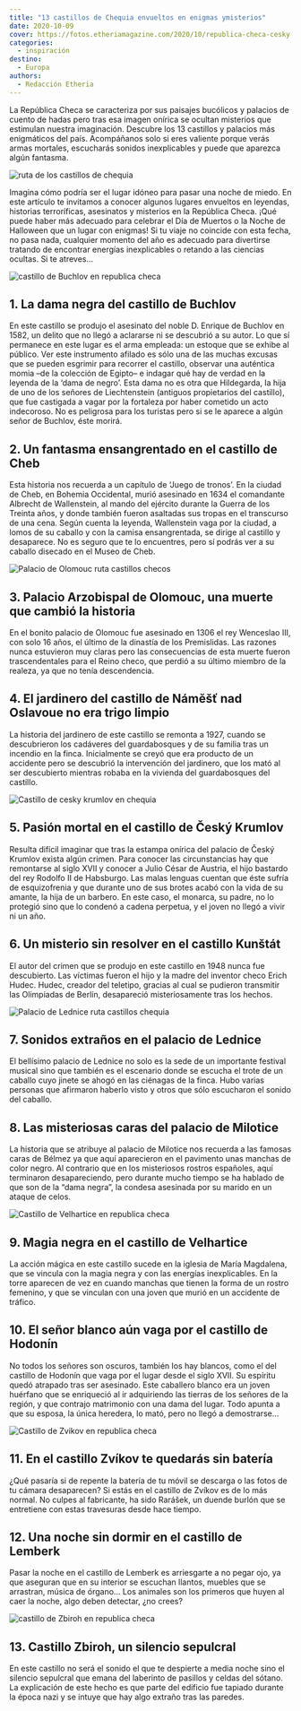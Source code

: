 ```yaml
---
title: "13 castillos de Chequia envueltos en enigmas ymisterios"
date: 2020-10-09
cover: https://fotos.etheriamagazine.com/2020/10/republica-checa-cesky-krumlov.jpg
categories: 
  - inspiración
destino: 
  - Europa
authors: 
  - Redacción Etheria
---
```


La República Checa se caracteriza por sus paisajes bucólicos y palacios de cuento de hadas pero tras esa imagen onírica se ocultan misterios que estimulan nuestra imaginación. Descubre los 13 castillos y palacios más enigmáticos del país. Acompáñanos solo si eres valiente porque verás armas mortales, escucharás sonidos inexplicables y puede que aparezca algún fantasma.

![ruta de los castillos de chequia](https://fotos.etheriamagazine.com/2020/10/cesky-krumlov.jpg "Bruma misteriosa en Česky Krumlov. © Ales Motejl")

Imagina cómo podría ser el lugar idóneo para pasar una noche de miedo. En este artículo 
te invitamos a conocer algunos lugares envueltos en leyendas, historias terroríficas, 
asesinatos y misterios en la República Checa. ¡Qué puede haber más adecuado para 
celebrar el Día de Muertos o la Noche de Halloween que un lugar con enigmas! Si tu viaje 
no coincide con esta fecha, no pasa nada, cualquier momento del año es adecuado para 
divertirse tratando de encontrar energías inexplicables o retando a las ciencias 
ocultas. Si te atreves... 

![castillo de Buchlov en republica checa](https://fotos.etheriamagazine.com/2020/10/republica-checa-castillo-Buchlov.jpg "Castillo de Buchlov. © Libor Svácek")

## 1\. La dama negra del castillo de Buchlov

En este castillo se produjo el asesinato del noble D. Enrique de Buchlov en 1582, un 
delito que no llegó a aclararse ni se descubrió a su autor. Lo que sí permanece en este 
lugar es el arma empleada: un estoque que se exhibe al público. Ver este instrumento 
afilado es sólo una de las muchas excusas que se pueden esgrimir para recorrer el 
castillo, observar una auténtica momia –de la colección de Egipto– e indagar qué hay de 
verdad en la leyenda de la ‘dama de negro’. Esta dama no es otra que Hildegarda, la hija 
de uno de los señores de Liechtenstein (antiguos propietarios del castillo), que fue 
castigada a vagar por la fortaleza por haber cometido un acto indecoroso. No es 
peligrosa para los turistas pero si se le aparece a algún señor de Buchlov, éste morirá. 

## 2\. Un fantasma ensangrentado en el castillo de Cheb

Esta historia nos recuerda a un capítulo de ‘Juego de tronos’. En la ciudad de Cheb, en 
Bohemia Occidental, murió asesinado en 1634 el comandante Albrecht de Wallenstein, al 
mando del ejército durante la Guerra de los Treinta años, y donde también fueron 
asaltadas sus tropas en el transcurso de una cena. Según cuenta la leyenda, Wallenstein 
vaga por la ciudad, a lomos de su caballo y con la camisa ensangrentada, se dirige al 
castillo y desaparece. No es seguro que te lo encuentres, pero sí podrás ver a su 
caballo disecado en el Museo de Cheb. 

![Palacio de Olomouc ruta castillos checos](https://fotos.etheriamagazine.com/2020/10/republica-checa-palacio-Olomouc.jpg "Palacio de Olomouc. © Libor Svácek")

## 3\. Palacio Arzobispal de Olomouc, una muerte que cambió la historia

En el bonito palacio de Olomouc fue asesinado en 1306 el rey Wenceslao III, con solo 16 
años, el último de la dinastía de los Premislidas. Las razones nunca estuvieron muy 
claras pero las consecuencias de esta muerte fueron trascendentales para el Reino checo, 
que perdió a su último miembro de la realeza, ya que no tenía descendencia. 

## 4\. El jardinero del castillo de Námĕšť nad Oslavoue no era trigo limpio

La historia del jardinero de este castillo se remonta a 1927, cuando se descubrieron los 
cadáveres del guardabosques y de su familia tras un incendio en la finca. Inicialmente 
se creyó que era producto de un accidente pero se descubrió la intervención del 
jardinero, que los mató al ser descubierto mientras robaba en la vivienda del 
guardabosques del castillo. 

![Castillo de cesky krumlov en chequia](https://fotos.etheriamagazine.com/2020/10/republica-checa-cesky-krumlov.jpg "Castillo de Český Krumlov. © Ales Motejl")

## 5\. Pasión mortal en el castillo de Český Krumlov

Resulta difícil imaginar que tras la estampa onírica del palacio de Český Krumlov exista 
algún crimen. Para conocer las circunstancias hay que remontarse al siglo XVII y conocer 
a Julio César de Austria, el hijo bastardo del rey Rodolfo II de Habsburgo. Las malas 
lenguas cuentan que éste sufría de esquizofrenia y que durante uno de sus brotes acabó 
con la vida de su amante, la hija de un barbero. En este caso, el monarca, su padre, no 
lo protegió sino que lo condenó a cadena perpetua, y el joven no llegó a vivir ni un 
año. 

## 6\. Un misterio sin resolver en el castillo Kunštát

El autor del crimen que se produjo en este castillo en 1948 nunca fue descubierto. Las 
víctimas fueron el hijo y la madre del inventor checo Erich Hudec. Hudec, creador del 
teletipo, gracias al cual se pudieron transmitir las Olimpiadas de Berlín, desapareció 
misteriosamente tras los hechos. 

![Palacio de Lednice ruta castillos chequia](https://fotos.etheriamagazine.com/2020/10/republica-checa-castillo-Lednice.jpg "Palacio de Lednice. © Ladislav Renner")

## 7\. Sonidos extraños en el palacio de Lednice

El bellísimo palacio de Lednice no solo es la sede de un importante festival musical 
sino que también es el escenario donde se escucha el trote de un caballo cuyo jinete se 
ahogó en las ciénagas de la finca. Hubo varias personas que afirmaron haberlo visto y 
otros que sólo escucharon el sonido del caballo. 

## 8\. Las misteriosas caras del palacio de Milotice

La historia que se atribuye al palacio de Milotice nos recuerda a las famosas caras de 
Bélmez ya que aquí aparecieron en el pavimento unas manchas de color negro. Al contrario 
que en los misteriosos rostros españoles, aquí terminaron desapareciendo, pero durante 
mucho tiempo se ha hablado de que son de la “dama negra”, la condesa asesinada por su 
marido en un ataque de celos. 

![Castillo de Velhartice en republica checa](https://fotos.etheriamagazine.com/2020/10/republica-checa-castilo-Velhartice.jpg "Castillo de Velhartice. © Pavel Ouředník")

## 9\. Magia negra en el castillo de Velhartice

La acción mágica en este castillo sucede en la iglesia de María Magdalena, que se 
vincula con la magia negra y con las energías inexplicables. En la torre aparecen de vez 
en cuando manchas que tienen la forma de un rostro femenino, y que se vinculan con una 
joven que murió en un accidente de tráfico. 

## 10\. El señor blanco aún vaga por el castillo de Hodonín

No todos los señores son oscuros, también los hay blancos, como el del castillo de 
Hodonín que vaga por el lugar desde el siglo XVII. Su espíritu quedó atrapado tras ser 
asesinado. Este caballero blanco era un joven huérfano que se enriqueció al ir 
adquiriendo las tierras de los señores de la región, y que contrajo matrimonio con una 
dama del lugar. Todo apunta a que su esposa, la única heredera, lo mató, pero no llegó a 
demostrarse... 

![Castillo de Zvikov en republica checa](https://fotos.etheriamagazine.com/2020/10/republica-checa-castillo-Zvikov.jpg "Castillo de Zvikov. © Libor Svácek")

## 11\. En el castillo Zvíkov te quedarás sin batería

¿Qué pasaría si de repente la batería de tu móvil se descarga o las fotos de tu cámara 
desaparecen? Si estás en el castillo de Zvíkov es de lo más normal. No culpes al 
fabricante, ha sido Rarášek, un duende burlón que se entretiene con estas travesuras 
desde hace tiempo. 

## 12\. Una noche sin dormir en el castillo de Lemberk

Pasar la noche en el castillo de Lemberk es arriesgarte a no pegar ojo, ya que aseguran 
que en su interior se escuchan llantos, muebles que se arrastran, música de órgano... 
Los animales son los primeros que huyen al caer la noche, algo deben detectar, ¿no 
crees? 

![castillo de Zbiroh en republica checa](https://fotos.etheriamagazine.com/2020/10/republica-checa-castillo-Zbiroh.jpg "Castillo de Zbiroh. © Jiri Jiousek")

## 13\. Castillo Zbiroh, un silencio sepulcral

En este castillo no será el sonido el que te despierte a media noche sino el silencio 
sepulcral que emana del laberinto de pasillos y celdas del sótano. La explicación de 
este hecho es que parte del edificio fue tapiado durante la época nazi y se intuye que 
hay algo extraño tras las paredes.

